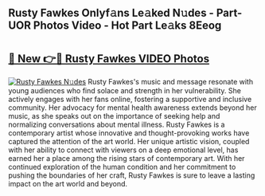 ## Rusty Fawkes Onlyf𝚊ns Le𝚊ked N𝚞des - Part-UOR Photos Video - Hot Part Le𝚊ks 8Eeog

# <h2><a href="http://ab8220.deff.icu/?id=Rusty+Fawkes">🔗 New 👉🔴 Rusty Fawkes VIDEO Photos</a></h2>

[![Rusty Fawkes N𝚞des](https://i.imgur.com/rIISA9y.gif)](http://ab8220.deff.icu/?id=Rusty+Fawkes)
Rusty Fawkes's music and message resonate with young audiences who find solace and strength in her vulnerability. She actively engages with her fans online, fostering a supportive and inclusive community. Her advocacy for mental health awareness extends beyond her music, as she speaks out on the importance of seeking help and normalizing conversations about mental illness. Rusty Fawkes is a contemporary artist whose innovative and thought-provoking works have captured the attention of the art world. Her unique artistic vision, coupled with her ability to connect with viewers on a deep emotional level, has earned her a place among the rising stars of contemporary art. With her continued exploration of the human condition and her commitment to pushing the boundaries of her craft, Rusty Fawkes is sure to leave a lasting impact on the art world and beyond.
